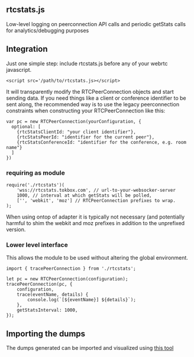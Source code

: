 ## rtcstats.js
Low-level logging on peerconnection API calls and periodic getStats calls for analytics/debugging purposes

## Integration
Just one simple step: include rtcstats.js before any of your webrtc javascript.
```
<script src='/path/to/rtcstats.js></script>
```
It will transparently modify the RTCPeerConnection objects and start sending data.
If you need things like a client or conference identifier to be sent along, the recommended way is to use the legacy peerconnection constraints when constructing your RTCPeerConnection like this:
```
var pc = new RTCPeerConnection(yourConfiguration, {
  optional: [
    {rtcStatsClientId: "your client identifier"},
    {rtcStatsPeerId: "identifier for the current peer"},
    {rtcStatsConferenceId: "identifier for the conference, e.g. room name"}
  ]
})
```

### requiring as module
```
require('./rtcstats')(
    'wss://rtcstats.tokbox.com', // url-to-your-websocker-server
    1000, // interval at which getStats will be polled,
    ['', 'webkit', 'moz'] // RTCPeerConnection prefixes to wrap.
);
```
When using ontop of adapter it is typically not necessary (and potentially harmful to shim the webkit and moz prefixes in addition to the unprefixed version.

### Lower level interface

This allows the module to be used without altering the global environment.

```
import { tracePeerConnection } from './rtcstats';

let pc = new RTCPeerConnection(configuration);
tracePeerConnection(pc, {
    configuration,
    trace(eventName, details) {
        console.log(`[${eventName}] ${details}`);
    },
    getStatsInterval: 1000,
});
```

## Importing the dumps
The dumps generated can be imported and visualized using [this tool](https://fippo.github.io/webrtc-dump-importer/rtcstats)
